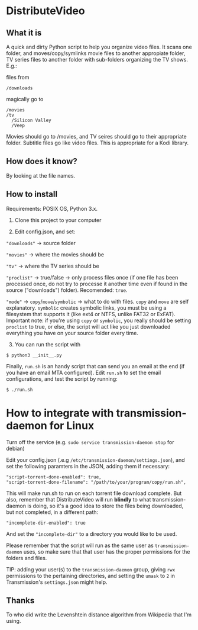 # DistributeVideo

## What it is

A quick and dirty Python script to help you organize video files. It scans one folder, and moves/copy/symlinks movie files to another appropiate folder, TV series files to another folder with sub-folders organizing the TV shows. E.g.:

files from

    /downloads

magically go to

    /movies
    /tv
      /Silicon Valley
      /Veep


Movies should go to /movies, and TV seires should go to their appropriate folder. Subtitle files go like video files. This is appropriate for a Kodi library.

## How does it know?

By looking at the file names.

## How to install

Requirements: POSIX OS, Python 3.x.

1. Clone this project to your computer

2. Edit config.json, and set:

  `"downloads"` -> source folder

  `"movies"` -> where the movies should be

  `"tv"` -> where the TV series should be

  `"proclist"` -> true/false -> only process files once (if one file has been processed once, do not try to processe it another time even if found in the source ("downloads") folder). Recomended: `true`.

  `"mode"` -> `copy`/`move`/`symbolic` -> what to do with files. `copy` and `move` are self explanatory. `symbolic` creates symbolic links, you must be using a filesystem that supports it (like ext4 or NTFS, unlike FAT32 or ExFAT). Important note: if you're using `copy` or `symbolic`, you really should be setting `proclist` to true, or else, the script will act like you just downloaded everything you have on your source folder every time.

3. You can run the script with

  `$ python3 __init__.py`

  Finally, `run.sh` is an handy script that can send you an email at the end (if you have an email MTA configured). Edit `run.sh` to set the email configurations, and test the script by running:

  `$ ./run.sh`

# How to integrate with transmission-daemon for Linux

Turn off the service (e.g. `sudo service transmission-daemon stop` for debian)

Edit your config.json (.e.g `/etc/transmission-daemon/settings.json`), and set the following paramters in the JSON, adding them if necessary:

    "script-torrent-done-enabled": true,
    "script-torrent-done-filename": "/path/to/your/program/copy/run.sh",

This will make run.sh to run on each torrent file download complete. But also, remember that DistributeVideo will run **blindly** to what transmission-daemon is doing, so it's a good idea to store the files being downloaded, but not completed, in a different path:

    "incomplete-dir-enabled": true

And set the `"incomplete-dir"` to a directory you would like to be used.

Please remember that the script will run as the same user as `transmission-daemon` uses, so make sure that that user has the proper permissions for the folders and files.

TIP: adding your user(s) to the `transmission-daemon` group, giving `rwx` permissions to the pertaining directories, and setting the `umask` to `2` in Transmission's `settings.json` might help.

## Thanks

To who did write the Levenshtein distance algorithm from Wikipedia that I'm using.
